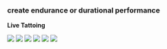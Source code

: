 ### create endurance or durational performance
__Live Tattoing__

![](./images/DSCF2091.JPG)
![](./images/DSCF2092.JPG)
![](./images/DSCF2094.JPG)
![](./images/DSCF2096.JPG)
![](./images/DSCF2099.JPG)
![](./images/DSCF2104.JPG)
